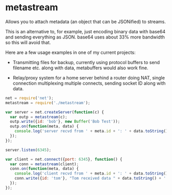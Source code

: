 # metastream

Allows you to attach metadata (an object that can be JSONified) to streams.

This is an alternative to, for example, just encoding binary data with base64
and sending everything as JSON.  base64 uses about 33% more bandwidth so this
will avoid that.

Here are a few usage examples in one of my current projects:

* Transmitting files for backup, currently using protocol buffers to send filename etc. along with data, metabuffers would also work fine.

* Relay/proxy system for a home server behind a router doing NAT, single connection multiplexing multiple connects, sending socket ID along with data.

```javascript
net = require('net');
metastream = require('./metastream');

var server = net.createServer(function(c) {
  var outp = metastream(c);
  outp.write({id: 'bob'}, new Buffer('Bob Test'));
  outp.on(function(meta, data) {
    console.log('server recvd from ' + meta.id + ': ' + data.toString());
  });
});

server.listen(6345);

var client = net.connect({port: 6345}, function() {
  var conn = metastream(client);
  conn.on(function(meta, data) {
    console.log('client recvd from ' + meta.id + ': ' + data.toString();
    conn.write({id: 'tom'}, "Tom received data " + data.toString() + ' back at yah');
  });
});

```

